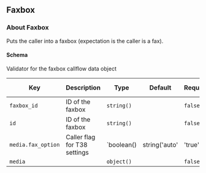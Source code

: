 ## Faxbox

### About Faxbox

Puts the caller into a faxbox (expectation is the caller is a fax).

#### Schema

Validator for the faxbox callflow data object



Key | Description | Type | Default | Required | Support Level
--- | ----------- | ---- | ------- | -------- | -------------
`faxbox_id` | ID of the faxbox | `string()` |   | `false` |  
`id` | ID of the faxbox | `string()` |   | `false` |  
`media.fax_option` | Caller flag for T38 settings | `boolean() | string('auto' | 'true' | 'false')` |   | `false` |  
`media` |   | `object()` |   | `false` |  



